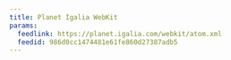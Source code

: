 ```yaml
---
title: Planet Igalia WebKit
params:
  feedlink: https://planet.igalia.com/webkit/atom.xml
  feedid: 986d0cc1474481e61fe860d27387adb5
---
```

